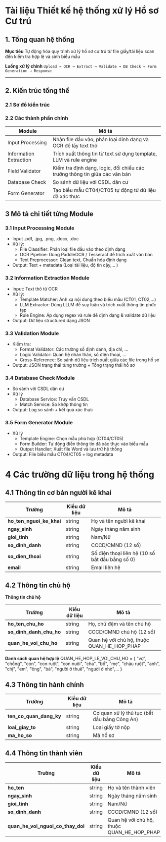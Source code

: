 # Tài liệu Thiết kế hệ thống xử lý Hồ sơ Cư trú

## 1. Tổng quan hệ thống

**Mục tiêu**
Tự động hóa quy trình xử lý hồ sơ cư trú từ file giấy/tài liệu scan đến kiểm tra hợp lệ và sinh biểu mẫu

**Luồng xử lý chính**
`Upload → OCR → Extract → Validate → DB Check → Form Generation → Response`

----

## 2. Kiến trúc tổng thể

### 2.1 Sơ đồ kiến trúc


### 2.2 Các thành phần chính

| Module                 | Mô tả                                                                      |
|------------------------|----------------------------------------------------------------------------|
| Input Processing       | Nhận file đầu vào, phân loại định dạng và OCR để lấy text thô              |
| Information Extraction | Trích xuất thông tin từ text sử dụng template, LLM và rule engine          |
| Field Validator        | Kiểm tra định dạng, logic, đối chiếu các trường thông tin giữa các văn bản |
| Database Check         | So sánh dữ liệu với CSDL dân cư                                            |
| Form Generator         | Tạo biểu mẫu CT04/CT05 tự động từ dữ liệu đã xác thực                      |

## 3 Mô tả chi tiết từng Module 

### 3.1 Input Processing Module
 - Input .pdf, .jpg, .png, .docx, .doc
 - Xử lý:
    + File Classifier: Phân loại file đầu vào theo định dạng
    + OCR Pipeline: Dùng PaddleOCR / Tesseract để trích xuất văn bản
    + Text Preprocessor: Clean text, Chuẩn hóa định dạng
 - Output: Text + metadata (Loại tài liệu, độ tin cậy,... )   

### 3.2 Information Extraction Module 
 - Input: Text thô từ OCR
 - Xử lý: 
    + Template Matcher: Ánh xạ nội dung theo biểu mẫu (CT01, CT02,...)
    + LLM Extractor: Dùng LLLM để suy luận và trích xuất thông tin phức tạp
    + Rule Engine: Áp dụng regex và rule để định dạng & validate dữ liệu
 - Output: Dữ liệu structured dạng JSON

### 3.3 Validation Module
 - Kiểm tra:
    + Format Validator: Các trường số định danh, địa chỉ, ...
    + Logic Validator: Quan hệ nhân thân, số điện thoại, ...
    + Cross-Reference: So sánh dữ liệu trích xuất giữa các file trong hồ sơ
 - Output: JSON trạng thái từng trường + Tổng trạng thái hồ sơ

### 3.4 Database Check Module
 - So sánh với CSDL dân cư 
 - Xử lý
    + Database Service: Truy vấn CSDL
    + Match Service: So khớp thông tin 
 - Output: Log so sánh + kết quả xác thực

### 3.5 Form Generator Module
 - Xử lý
    + Template Engine: Chọn mẫu phù hợp (CT04/CT05)
    + Form Builder: Tự động điền thông tin đã xác thực vào biểu mẫu
    + Output Handler: Xuất file Word và lưu trữ hệ thống
 - Output: File biểu mẫu CT04/CT05 + log metadata

# 4 Các trường dữ liệu trong hệ thống

## 4.1 Thông tin cơ bản người kê khai

| Trường                   | Kiểu dữ liệu  | Mô tả                                            |
|--------------------------|---------------|--------------------------------------------------|
| **ho_ten_nguoi_ke_khai** |string         | Họ và tên người kê khai                          |                                   
| **ngay_sinh**            |string         | Ngày tháng năm sinh                              |                                       
| **gioi_tinh**            |string         | Nam/Nữ                                           |                              
| **so_dinh_danh**         |string         | CCCD/CMND (12 số)                                |                                         
| **so_dien_thoai**        |string         | Số điện thoại liên hệ (10 số bắt đầu bằng số 0)  |              
| **email**                |string         | Email liên hệ                                    |

## 4.2 Thông tin chủ hộ

**Thông tin chủ hộ**

| Trường                   | Kiểu dữ liệu  | Mô tả                                      |
|--------------------------|---------------|--------------------------------------------|
| **ho_ten_chu_ho**        |string         | Họ, chữ đệm và tên chủ hộ                  |
| **so_dinh_danh_chu_ho**  |string         | CCCD/CMND chủ hộ (12 số)                   |
| **quan_he_voi_chu_ho**   |string         | Quan hệ với chủ hộ, thuộc QUAN_HE_HOP_PHAP | 

**Danh sách quan hệ hợp lệ**
QUAN_HE_HOP_LE_VOI_CHU_HO = {
    "vợ", "chồng", "con", "con ruột", "con nuôi", 
    "cha", "bố", "mẹ", "cháu ruột",
    "anh", "chị", "em", "ông", "bà", 
    "người ở thuê", "người ở nhờ",... }

## 4.3 Thông tin hành chính

| Trường                   | Kiểu dữ liệu  | Mô tả                                        |
|--------------------------|---------------|----------------------------------------------|
| **ten_co_quan_dang_ky**  |string         | Cơ quan xử lý thủ tục (bắt đầu bằng Công An) |
| **loai_giay_to**         |string         | Loại giấy tờ nộp                             |
| **ma_ho_so**             |string         | Mã hồ sơ                                     |

## 4.4 Thông tin thành viên

| Trường                            | Kiểu dữ liệu  | Mô tả                                            |
|-----------------------------------|---------------|--------------------------------------------------|
| **ho_ten**                        |string         | Họ và tên thành viên                             |                                   
| **ngay_sinh**                     |string         | Ngày tháng năm sinh                              |                                       
| **gioi_tinh**                     |string         | Nam/Nữ                                           |                              
| **so_dinh_danh**                  |string         | CCCD/CMND (12 số)                                |                                         
| **quan_he_voi_nguoi_co_thay_doi** |string         | Quan hệ với chủ hộ, thuộc QUAN_HE_HOP_PHAP       |              

